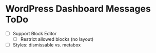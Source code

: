 WordPress Dashboard Messages ToDo
=================================

 - [ ] Support Block Editor
   - [ ] Restrict allowed blocks (no layout)
 - [ ] Styles: dismissable vs. metabox

